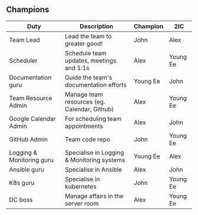 ## Champions
| Duty | Description | Champion | 2IC |
| --- | --- | --- | --- |
| Team Lead | Lead the team to greater good! | John | Alex |
| Scheduler | Schedule team updates, meetings and 1:1s | Alex | Young Ee |
| Documentation guru | Guide the team's documentation efforts | Young Ee | John |
| Team Resource Admin | Manage team resources (eg. Calendar, Github) | Alex | Young Ee |
| Google Calendar Admin | For scheduling team appointments | Alex | John |
| GitHub Admin | Team code repo | John | Young Ee |
| Logging & Monitoring guru | Specialise in Logging & Monitoring systems | Young Ee | Alex |
| Ansible guru | Specialise in Ansible | Alex | John |
| K8s guru | Specialise in kubernetes | John | Young Ee |
| DC boss | Manage affairs in the server room | Alex | Young Ee |
